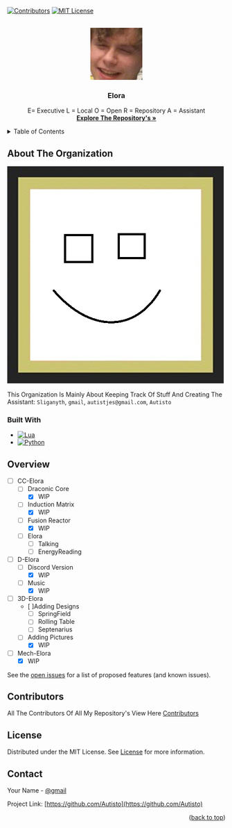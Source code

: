 <a name="readme-top"></a>

[![Contributors][contributors-shield]][contributors-url]
[![MIT License][license-shield]][license-url]

<br />
<div align="center">
  <a href="https://github.com/Autisto">
    <img src="Images/logo.png" alt="Logo" width="120" height="120">
  </a>

<h3 align="center">Elora</h3>
  <p align="center">
    E= Executive L = Local O = Open R = Repository A = Assistant 
    <br />
    <a href="https://github.com/orgs/Autisto/repositories"><strong>Explore The Repository's »</strong></a>
    <br />
</div>

<details>
  <summary>Table of Contents</summary>
  <ol>
    <li>
      <a href="#about-the-project">About The Project</a>
      <ul>
        <li><a href="#built-with">Built With</a></li>
      </ul>
    </li>
    <li><a href="#overview">Overview</a></li>
    <li><a href="#contributors">Contributors</a></li>
    <li><a href="#license">License</a></li>
    <li><a href="#contact">Contact</a></li>
  </ol>
</details>



<!-- ABOUT THE PROJECT -->
## About The Organization

[![Product Name Screen Shot][product-screenshot]](https://github.com/Autisto)

This Organization Is Mainly About Keeping Track Of Stuff And Creating The Assistant: `Sliganyth`, `gmail`, `autistjes@gmail.com`, `Autisto`

### Built With

* [![Lua][lua]][lua-url]
* [![Python][python]][py-url]

## Overview

- [ ] CC-Elora
  - [ ] Draconic Core
    - [X] WIP
  - [ ] Induction Matrix
    - [X] WIP
  - [ ] Fusion Reactor
    - [X] WIP
  - [ ] Elora
    - [ ] Talking
    - [ ] EnergyReading
- [ ] D-Elora
  - [ ] Discord Version
    - [X] WIP
  - [ ] Music
    - [X] WIP
- [ ] 3D-Elora
  - [ ]Adding Designs
    - [ ] SpringField
    - [ ] Rolling Table
    - [ ] Septenarius
  - [ ] Adding Pictures
    - [X] WIP  
- [ ] Mech-Elora
  - [X] WIP

See the [open issues](https://github.com/github_username/repo_name/issues) for a list of proposed features (and known issues).

## Contributors

All The Contributors Of All My Repository's View Here <a href="https://github.com/Autisto/CC-Elora/blob/main/CONTRIBUTORS.md" target="_blank">Contributors</a>


## License

Distributed under the MIT License. See <a href="https://github.com/Autisto/.github/blob/main/LICENSE.md" target="_blank">License</a> for more information.

## Contact

Your Name - [@gmail](Autistjes@gmail.com)

Project Link: [https://github.com/Autisto](https://github.com/Autisto)

<p align="right">(<a href="#readme-top">back to top</a>)</p>

[contributors-shield]: https://img.shields.io/github/contributors/Autisto/.github.svg?style=for-the-badge
[contributors-url]: https://github.com/Autisto/.github/blob/main/CONTRIBUTORS.md
[license-shield]: https://img.shields.io/github/license/Autisto/.github.svg?style=for-the-badge
[license-url]: https://github.com/Autisto/.github/blob/master/LICENSE.md
[product-screenshot]: Images/screenshot.jpg
[Lua]: https://img.shields.io/badge/lua-000000?style=for-the-badge&logo=lua&logoColor=white
[Lua-url]: https://www.lua.org/
[Python]: https://img.shields.io/badge/python-3670A0?style=for-the-badge&logo=python&logoColor=ffdd54
[py-url]: https://www.python.org
